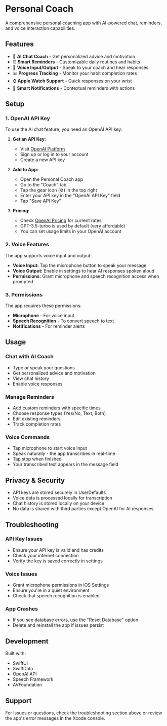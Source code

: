 # Personal Coach

A comprehensive personal coaching app with AI-powered chat, reminders, and voice interaction capabilities.

## Features

- 🤖 **AI Chat Coach** - Get personalized advice and motivation
- ⏰ **Smart Reminders** - Customizable daily routines and habits
- 🎤 **Voice Input/Output** - Speak to your coach and hear responses
- 📊 **Progress Tracking** - Monitor your habit completion rates
- ⌚ **Apple Watch Support** - Quick responses on your wrist
- 🔔 **Smart Notifications** - Contextual reminders with actions

## Setup

### 1. OpenAI API Key

To use the AI chat feature, you need an OpenAI API key:

1. **Get an API Key:**
   - Visit [OpenAI Platform](https://platform.openai.com/api-keys)
   - Sign up or log in to your account
   - Create a new API key

2. **Add to App:**
   - Open the Personal Coach app
   - Go to the "Coach" tab
   - Tap the gear icon (⚙️) in the top right
   - Enter your API key in the "OpenAI API Key" field
   - Tap "Save API Key"

3. **Pricing:**
   - Check [OpenAI Pricing](https://openai.com/pricing) for current rates
   - GPT-3.5-turbo is used by default (very affordable)
   - You can set usage limits in your OpenAI account

### 2. Voice Features

The app supports voice input and output:

- **Voice Input:** Tap the microphone button to speak your message
- **Voice Output:** Enable in settings to hear AI responses spoken aloud
- **Permissions:** Grant microphone and speech recognition access when prompted

### 3. Permissions

The app requires these permissions:
- **Microphone** - For voice input
- **Speech Recognition** - To convert speech to text
- **Notifications** - For reminder alerts

## Usage

### Chat with AI Coach
- Type or speak your questions
- Get personalized advice and motivation
- View chat history
- Enable voice responses

### Manage Reminders
- Add custom reminders with specific times
- Choose response types (Yes/No, Text, Both)
- Edit existing reminders
- Track completion rates

### Voice Commands
- Tap microphone to start voice input
- Speak naturally - the app transcribes in real-time
- Tap stop when finished
- Your transcribed text appears in the message field

## Privacy & Security

- API keys are stored securely in UserDefaults
- Voice data is processed locally for transcription
- Chat history is stored locally on your device
- No data is shared with third parties except OpenAI for AI responses

## Troubleshooting

### API Key Issues
- Ensure your API key is valid and has credits
- Check your internet connection
- Verify the key is saved correctly in settings

### Voice Issues
- Grant microphone permissions in iOS Settings
- Ensure you're in a quiet environment
- Check that speech recognition is enabled

### App Crashes
- If you see database errors, use the "Reset Database" option
- Delete and reinstall the app if issues persist

## Development

Built with:
- SwiftUI
- SwiftData
- OpenAI API
- Speech Framework
- AVFoundation

## Support

For issues or questions, check the troubleshooting section above or review the app's error messages in the Xcode console. 